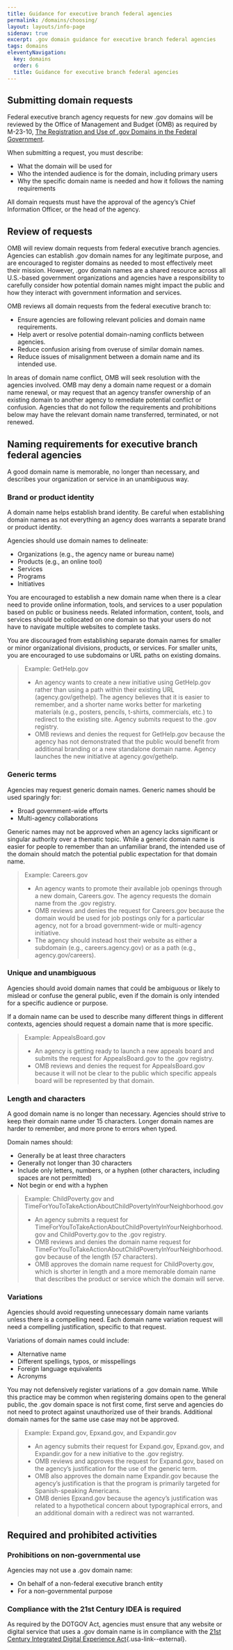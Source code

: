 ```yaml
---
title: Guidance for executive branch federal agencies
permalink: /domains/choosing/
layout: layouts/info-page
sidenav: true
excerpt: .gov domain guidance for executive branch federal agencies
tags: domains
eleventyNavigation:
  key: domains
  order: 6
  title: Guidance for executive branch federal agencies
---
```


## Submitting domain requests

Federal executive branch agency requests for new .gov domains will be reviewed by the Office of Management and Budget (OMB) as required by M-23-10, [The Registration and Use of .gov Domains in the Federal Government](https://www.whitehouse.gov/wp-content/uploads/2023/02/M-23-10-DOTGOV-Act-Guidance.pdf).

When submitting a request, you must describe:

- What the domain will be used for
- Who the intended audience is for the domain, including primary users
- Why the specific domain name is needed and how it follows the naming requirements

All domain requests must have the approval of the agency’s Chief Information Officer, or the head of the agency.

## Review of requests

OMB will review domain requests from federal executive branch agencies. Agencies can establish .gov domain names for any legitimate purpose, and are encouraged to register domains as needed to most effectively meet their mission. However, .gov domain names are a shared resource across all U.S.-based government organizations and agencies have a responsibility to carefully consider how potential domain names might impact the public and how they interact with government information and services.

OMB reviews all domain requests from the federal executive branch to:

- Ensure agencies are following relevant policies and domain name requirements.
- Help avert or resolve potential domain-naming conflicts between agencies.
- Reduce confusion arising from overuse of similar domain names.
- Reduce issues of misalignment between a domain name and its intended use.

In areas of domain name conflict, OMB will seek resolution with the agencies involved. OMB may deny a domain name request or a domain name renewal, or may request that an agency transfer ownership of an existing domain to another agency to remediate potential conflict or confusion. Agencies that do not follow the requirements and prohibitions below may have the relevant domain name transferred, terminated, or not renewed.

## Naming requirements for executive branch federal agencies

A good domain name is memorable, no longer than necessary, and describes your organization or service in an unambiguous way.

### Brand or product identity

A domain name helps establish brand identity. Be careful when establishing domain names as not everything an agency does warrants a separate brand or product identity.

Agencies should use domain names to delineate:

- Organizations (e.g., the agency name or bureau name)
- Products (e.g., an online tool)
- Services
- Programs
- Initiatives

You are encouraged to establish a new domain name when there is a clear need to provide online information, tools, and services to a user population based on public or business needs. Related information, content, tools, and services should be collocated on one domain so that your users do not have to navigate multiple websites to complete tasks.

You are discouraged from establishing separate domain names for smaller or minor organizational divisions, products, or services. For smaller units, you are encouraged to use subdomains or URL paths on existing domains.

> Example: GetHelp.gov
> 
> - An agency wants to create a new initiative using GetHelp.gov rather than using a path within their existing URL (agency.gov/gethelp). The agency believes that it is easier to remember, and a shorter name works better for marketing materials (e.g., posters, pencils, t-shirts, commercials, etc.) to redirect to the existing site. Agency submits request to the .gov registry.
> - OMB reviews and denies the request for GetHelp.gov because the agency has not demonstrated that the public would benefit from additional branding or a new standalone domain name. Agency launches the new initiative at agency.gov/gethelp.

### Generic terms

Agencies may request generic domain names. Generic names should be used sparingly for:

- Broad government-wide efforts
- Multi-agency collaborations

Generic names may not be approved when an agency lacks significant or singular authority over a thematic topic. While a generic domain name is easier for people to remember than an unfamiliar brand, the intended use of the domain should match the potential public expectation for that domain name.

> Example: Careers.gov
> 
> - An agency wants to promote their available job openings through a new domain, Careers.gov. The agency requests the domain name from the .gov registry.
> - OMB reviews and denies the request for Careers.gov because the domain would be used for job postings only for a particular agency, not for a broad government-wide or multi-agency initiative.
> - The agency should instead host their website as either a subdomain (e.g., careers.agency.gov) or as a path (e.g., agency.gov/careers).

### Unique and unambiguous

Agencies should avoid domain names that could be ambiguous or likely to mislead or confuse the general public, even if the domain is only intended for a specific audience or purpose.

If a domain name can be used to describe many different things in different contexts, agencies should request a domain name that is more specific.

> Example: AppealsBoard.gov
> 
> - An agency is getting ready to launch a new appeals board and submits the request for AppealsBoard.gov to the .gov registry.
> - OMB reviews and denies the request for AppealsBoard.gov because it will not be clear to the public which specific appeals board will be represented by that domain.

### Length and characters

A good domain name is no longer than necessary. Agencies should strive to keep their domain name under 15 characters. Longer domain names are harder to remember, and more prone to errors when typed.

Domain names should:

- Generally be at least three characters
- Generally not longer than 30 characters
- Include only letters, numbers, or a hyphen (other characters, including spaces are not permitted)
- Not begin or end with a hyphen

> Example: ChildPoverty.gov and TimeForYouToTakeActionAboutChildPovertyInYourNeighborhood.gov
> 
> - An agency submits a request for TimeForYouToTakeActionAboutChildPovertyInYourNeighborhood.gov and ChildPoverty.gov to the .gov registry.
> - OMB reviews and denies the domain name request for TimeForYouToTakeActionAboutChildPovertyInYourNeighborhood.gov because of the length (57 characters).
> - OMB approves the domain name request for ChildPoverty.gov, which is shorter in length and a more memorable domain name that describes the product or service which the domain will serve.

### Variations

Agencies should avoid requesting unnecessary domain name variants unless there is a compelling need. Each domain name variation request will need a compelling justification, specific to that request.

Variations of domain names could include:

- Alternative name
- Different spellings, typos, or misspellings
- Foreign language equivalents
- Acronyms
  
You may not defensively register variations of a .gov domain name. While this practice may be common when registering domains open to the general public, the .gov domain space is not first come, first serve and agencies do not need to protect against unauthorized use of their brands. Additional domain names for the same use case may not be approved.

> Example: Expand.gov, Epxand.gov, and Expandir.gov
> 
> - An agency submits their request for Expand.gov, Epxand.gov, and Expandir.gov for a new initiative to the .gov registry.
> - OMB reviews and approves the request for Expand.gov, based on the agency’s justification for the use of the generic term.
> - OMB also approves the domain name Expandir.gov because the agency’s justification is that the program is primarily targeted for Spanish-speaking Americans.
> - OMB denies Epxand.gov because the agency’s justification was related to a hypothetical concern about typographical errors, and an additional domain with a redirect was not warranted.

## Required and prohibited activities

### Prohibitions on non-governmental use

Agencies may not use a .gov domain name:

- On behalf of a non-federal executive branch entity
- For a non-governmental purpose

### Compliance with the 21st Century IDEA is required

As required by the DOTGOV Act, agencies must ensure that any website or digital service that uses a .gov domain name is in compliance with the [21st Century Integrated Digital Experience Act](https://digital.gov/resources/delivering-digital-first-public-experience/){.usa-link--external}.


